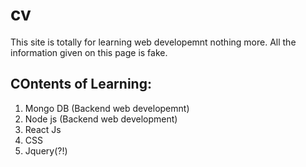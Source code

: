# cv
This site is totally for learning web developemnt nothing more. All the information given on this page is fake.
## COntents of Learning:
1. Mongo DB (Backend web developemnt)
2. Node  js (Backend web development)
3. React Js
4. CSS
5. Jquery(?!)

